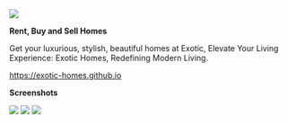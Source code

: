 <img src="https://github.com/Exotic-Homes/exotic-homes.github.io/blob/master/images/Exotic%20Homes.transparent.png">

**Rent, Buy and Sell Homes**

Get your luxurious, stylish, beautiful homes at Exotic, Elevate Your Living Experience: Exotic Homes, Redefining Modern Living.

https://exotic-homes.github.io

**Screenshots**

<img src="https://github.com/Exotic-Homes/exotic-homes.github.io/blob/master/screenshot1.png">
<img src="https://github.com/Exotic-Homes/exotic-homes.github.io/blob/master/screenshot2.png">
<img src="https://github.com/Exotic-Homes/exotic-homes.github.io/blob/master/screenshot3.png">